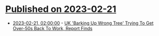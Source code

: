 # [Published on 2023-02-21](index.md)

* [2023-02-21, 02:00:00](https://news.slashdot.org/story/23/02/20/1646209/uk-barking-up-wrong-tree-trying-to-get-over-50s-back-to-work-report-finds?utm_source=rss1.0mainlinkanon&utm_medium=feed) - [UK 'Barking Up Wrong Tree' Trying To Get Over-50s Back To Work, Report Finds](https://news.slashdot.org/story/23/02/20/1646209/uk-barking-up-wrong-tree-trying-to-get-over-50s-back-to-work-report-finds?utm_source=rss1.0mainlinkanon&utm_medium=feed)
